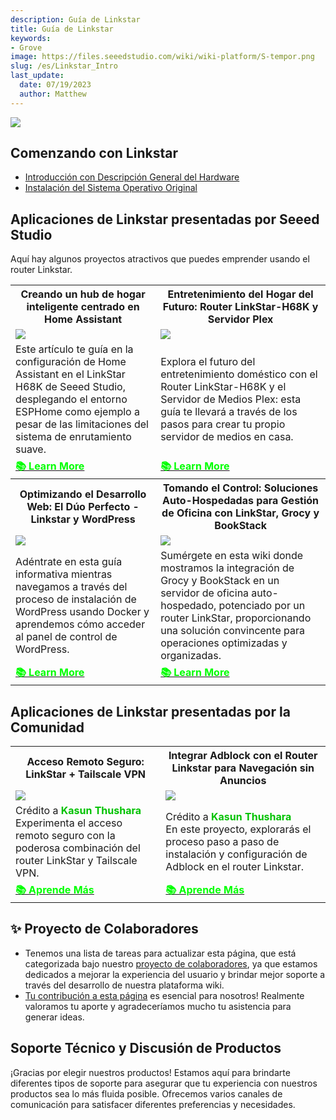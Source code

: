 ```yaml
---
description: Guía de Linkstar
title: Guía de Linkstar
keywords:
- Grove
image: https://files.seeedstudio.com/wiki/wiki-platform/S-tempor.png
slug: /es/Linkstar_Intro
last_update:
  date: 07/19/2023
  author: Matthew
---
```


<div style={{textAlign:'center'}}><img src="https://media-cdn.seeedstudio.com/media/wysiwyg/file_11.jpg" style={{width:600, height:'auto'}}/></div>

## Comenzando con Linkstar

- [Introducción con Descripción General del Hardware](/Linkstar_Datasheet)
- [Instalación del Sistema Operativo Original](/linkstar-install-system)

## Aplicaciones de Linkstar presentadas por Seeed Studio

Aquí hay algunos proyectos atractivos que puedes emprender usando el router Linkstar.

<div class="table-center">
<table align="center">
        <tr>
   <th>Creando un hub de hogar inteligente centrado en Home Assistant</th>
      <th>Entretenimiento del Hogar del Futuro: Router LinkStar-H68K y Servidor Plex</th>
      </tr>
  <tr>
   <td><div style={{textAlign:'center'}}><img src="https://files.seeedstudio.com/wiki/ESPHome/45.png" style={{width:300, height:'auto'}}/></div></td>
   <td><div style={{textAlign:'center'}}><img src="https://files.seeedstudio.com/wiki/LinkStar/plex/plex interface.PNG" style={{width:300, height:'auto'}}/></div></td>
  </tr>
        <tr>
            <td><font size={"2"}>Este artículo te guía en la configuración de Home Assistant en el LinkStar H68K de Seeed Studio, desplegando el entorno ESPHome como ejemplo a pesar de las limitaciones del sistema de enrutamiento suave.</font></td>
            <td><font size={"2"}>Explora el futuro del entretenimiento doméstico con el Router LinkStar-H68K y el Servidor de Medios Plex: esta guía te llevará a través de los pasos para crear tu propio servidor de medios en casa.</font></td>
        </tr>
  <tr>
   <td><div class="get_one_now_container" style={{textAlign: 'center'}}><a class="get_one_now_item" href="https://wiki.seeedstudio.com/es/h68k-ha-esphome/" target="_blank" rel="noopener noreferrer"><strong><span><font color={'FFFFFF'} size={"4"}>📚 Learn More</font></span></strong></a></div></td>
   <td><div class="get_one_now_container" style={{textAlign: 'center'}}><a class="get_one_now_item" href="https://wiki.seeedstudio.com/es/plex_media_server/" target="_blank" rel="noopener noreferrer"><strong><span><font color={'FFFFFF'} size={"4"}>📚 Learn More</font></span></strong></a></div></td>
  </tr>
        <tr>
   <th>Optimizando el Desarrollo Web: El Dúo Perfecto - Linkstar y WordPress</th>
      <th>Tomando el Control: Soluciones Auto-Hospedadas para Gestión de Oficina con LinkStar, Grocy y BookStack</th>
  </tr>
  <tr class="form_without_frame">
   <td><div style={{textAlign:'center'}}><img src="https://files.seeedstudio.com/wiki/LinkStar/wordpress/portainer16.PNG" style={{width:300, height:'auto'}}/></div></td>
            <td><div style={{textAlign:'center'}}><img src="https://files.seeedstudio.com/wiki/LinkStar/grocy_bookstack/linkstarbanner.png" style={{width:300, height:'auto'}}/></div></td>
  </tr>
        <tr class="form_without_frame">
            <td><font size={"2"}>Adéntrate en esta guía informativa mientras navegamos a través del proceso de instalación de WordPress usando Docker y aprendemos cómo acceder al panel de control de WordPress.</font></td>
            <td><font size={"2"}>Sumérgete en esta wiki donde mostramos la integración de Grocy y BookStack en un servidor de oficina auto-hospedado, potenciado por un router LinkStar, proporcionando una solución convincente para operaciones optimizadas y organizadas.</font></td>
        </tr>
        <tr class="form_without_frame">
   <td><div class="get_one_now_container" style={{textAlign: 'center'}}><a class="get_one_now_item" href="https://wiki.seeedstudio.com/es/wordpress_linkstar/" target="_blank" rel="noopener noreferrer"><strong><span><font color={'FFFFFF'} size={"4"}>📚 Learn More</font></span></strong></a></div></td>
            <td><div class="get_one_now_container" style={{textAlign: 'center'}}><a class="get_one_now_item" href="https://wiki.seeedstudio.com/es/grocy-bookstack-linkstar/" target="_blank" rel="noopener noreferrer"><strong><span><font color={'FFFFFF'} size={"4"}>📚 Learn More</font></span></strong></a></div></td>
  </tr>
 </table>
</div>

## Aplicaciones de Linkstar presentadas por la Comunidad

<div class="table-center">
 <table align="center">
        <tr>
   <th>Acceso Remoto Seguro: LinkStar + Tailscale VPN</th>
      <th>Integrar Adblock con el Router Linkstar para Navegación sin Anuncios</th>
      </tr>
  <tr>
   <td><div style={{textAlign:'center'}}><img src="https://files.seeedstudio.com/wiki/LinkStar/vpn.PNG" style={{width:300, height:'auto'}}/></div></td>
   <td><div style={{textAlign:'center'}}><img src="https://files.seeedstudio.com/wiki/LinkStar/Slide1.PNG" style={{width:300, height:'auto'}}/></div></td>
  </tr>
        <tr>
        <td><font size={"2"}> Crédito a </font><strong><font color={'8DC215'} size={"2"}>Kasun Thushara</font></strong><br /><font size={"2"}> Experimenta el acceso remoto seguro con la poderosa combinación del router LinkStar y Tailscale VPN. </font></td>
        <td><font size={"2"}> Crédito a </font><strong><font color={'8DC215'} size={"2"}>Kasun Thushara</font></strong><br /><font size={"2"}> En este proyecto, explorarás el proceso paso a paso de instalación y configuración de Adblock en el router Linkstar. </font></td>
        </tr>
  <tr>
   <td><div class="get_one_now_container" style={{textAlign: 'center'}}><a class="get_one_now_item" href="https://www.hackster.io/kasunthushara1800/secure-remote-access-linkstar-tailscale-vpn-a0d1c9" target="_blank" rel="noopener noreferrer"><strong><span><font color={'FFFFFF'} size={"4"}>📚 Aprende Más</font></span></strong></a></div></td>
   <td><div class="get_one_now_container" style={{textAlign: 'center'}}><a class="get_one_now_item" href="https://www.hackster.io/kasunthushara1800/integrate-adblock-with-linkstar-router-for-ad-free-browsing-7db452" target="_blank" rel="noopener noreferrer"><strong><span><font color={'FFFFFF'} size={"4"}>📚 Aprende Más</font></span></strong></a></div></td>
  </tr>
    </table>
 </div>

## ✨ Proyecto de Colaboradores

- Tenemos una lista de tareas para actualizar esta página, que está categorizada bajo nuestro [proyecto de colaboradores](https://github.com/orgs/Seeed-Studio/projects/6/views/1?pane=issue&itemId=30957479), ya que estamos dedicados a mejorar la experiencia del usuario y brindar mejor soporte a través del desarrollo de nuestra plataforma wiki.
- [Tu contribución a esta página](https://github.com/orgs/Seeed-Studio/projects/6/views/1?pane=issue&itemId=33962964) es esencial para nosotros! Realmente valoramos tu aporte y agradeceríamos mucho tu asistencia para generar ideas.

## Soporte Técnico y Discusión de Productos

¡Gracias por elegir nuestros productos! Estamos aquí para brindarte diferentes tipos de soporte para asegurar que tu experiencia con nuestros productos sea lo más fluida posible. Ofrecemos varios canales de comunicación para satisfacer diferentes preferencias y necesidades.

<div class="button_tech_support_container">
<a href="https://forum.seeedstudio.com/" class="button_forum"></a>
<a href="https://www.seeedstudio.com/contacts" class="button_email"></a>
</div>

<div class="button_tech_support_container">
<a href="https://discord.gg/eWkprNDMU7" class="button_discord"></a>
<a href="https://github.com/Seeed-Studio/wiki-documents/discussions/69" class="button_discussion"></a>
</div>
